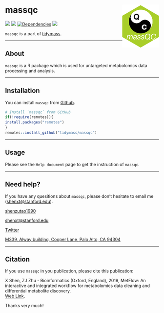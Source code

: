 <!-- README.md is generated from README.Rmd. Please edit that file -->

# massqc <img src="man/figures/massqc_logo.png" align="right" alt="" width="120" />

[![](https://www.r-pkg.org/badges/version/massqc?color=green)](https://cran.r-project.org/package=massqc)
[![](https://img.shields.io/github/languages/code-size/tidymass/massqc.svg)](https://github.com/tidymass/massqc)
[![Dependencies](https://tinyverse.netlify.com/badge/massqc)](https://cran.r-project.org/package=massqc)
[![](https://img.shields.io/badge/lifecycle-experimental-orange.svg)](https://www.tidyverse.org/lifecycle/#experimental)

`massqc` is a part of [tidymass](https://tidymass.github.io/tidymass/).

------

## **About**

`massqc` is a R package which is used for untargeted metabolomics data
processing and analysis.

-----

## **Installation**

You can install `massqc` from
[Github](https://github.com/tidymass/massqc).

``` r
# Install `massqc` from GitHub
if(!require(remotes)){
install.packages("remotes")
}
remotes::install_github("tidymass/massqc")
```

-----

## **Usage**

Please see the `Help document` page to get the instruction of `massqc`.

-----

## **Need help?**

If you have any quesitions about `massqc`, please don’t hesitate to
email me (<shenxt@stanford.edu>).

<i class="fa fa-weixin"></i>
[shenzutao1990](https://www.shenxt.info/files/wechat_QR.jpg)

<i class="fa fa-envelope"></i> <shenxt@stanford.edu>

<i class="fa fa-twitter"></i>
[Twitter](https://twitter.com/JasperShen1990)

<i class="fa fa-map-marker-alt"></i> [M339, Alway building, Cooper Lane,
Palo Alto,
CA 94304](https://www.google.com/maps/place/Alway+Building/@37.4322345,-122.1770883,17z/data=!3m1!4b1!4m5!3m4!1s0x808fa4d335c3be37:0x9057931f3b312c29!8m2!3d37.4322345!4d-122.1748996)

-----

## **Citation**

If you use `massqc` in you publication, please cite this publication:

X Shen, ZJ Zhu - Bioinformatics (Oxford, England), 2019, MetFlow: An
interactive and integrated workflow for metabolomics data cleaning and
differential metabolite discovery.  
[Web
Link](https://www.researchgate.net/profile/Xiaotao_Shen/publication/330410794_MetFlow_An_Interactive_and_Integrated_Workflow_for_Metabolomics_Data_Cleaning_and_Differential_Metabolite_Discovery/links/5cb3ca7892851c8d22ec3a89/MetFlow-An-Interactive-and-Integrated-Workflow-for-Metabolomics-Data-Cleaning-and-Differential-Metabolite-Discovery.pdf).

Thanks very much\!

